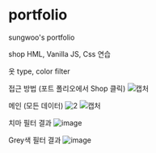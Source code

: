 # portfolio
 sungwoo's portfolio

shop
HML, Vanilla JS, Css 연습

옷 type, color filter

접근 방법 (포트 폴리오에서 Shop 클릭)
![캡처](https://user-images.githubusercontent.com/57259056/150971617-83816a25-7b4b-477c-a526-d87b2408d1ce.PNG)

메인 (모든 데이터)
![2](https://user-images.githubusercontent.com/57259056/150971728-cbc8df56-74c3-4074-afea-23787541c682.PNG)
![캡처](https://user-images.githubusercontent.com/57259056/150971810-c97f332d-f34e-4403-ab91-c77d8f6e89c3.PNG)

치마 필터 결과
![image](https://user-images.githubusercontent.com/57259056/150971975-ef15576c-cfc6-4ed0-a70c-7489a73b8eb1.png)

Grey색 필터 결과
![image](https://user-images.githubusercontent.com/57259056/150972086-5d3bf848-e725-4fce-9cec-c306220b3e89.png)

